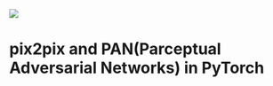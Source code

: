 <img src='imgs_readme/top.jpg' align="center">

# pix2pix and PAN(Parceptual Adversarial Networks) in PyTorch

